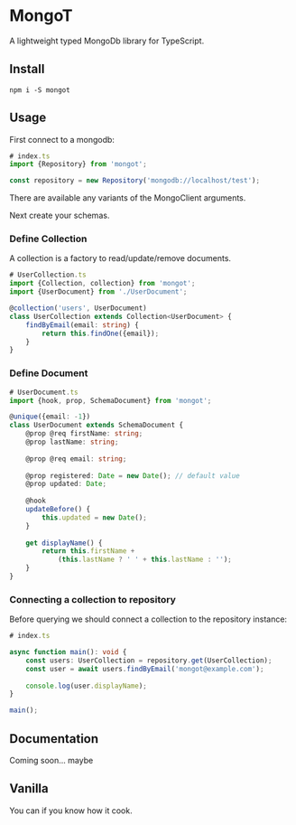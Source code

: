# MongoT

A lightweight typed MongoDb library for TypeScript.

## Install

`npm i -S mongot`

## Usage

First connect to a mongodb:

```ts
# index.ts
import {Repository} from 'mongot';

const repository = new Repository('mongodb://localhost/test');
```

There are available any variants of the MongoClient arguments.

Next create your schemas.

### Define Collection

A collection is a factory to read/update/remove documents. 
```ts
# UserCollection.ts
import {Collection, collection} from 'mongot'; 
import {UserDocument} from './UserDocument';

@collection('users', UserDocument)
class UserCollection extends Collection<UserDocument> {
    findByEmail(email: string) {
        return this.findOne({email});
    }
}

```

### Define Document

```ts
# UserDocument.ts
import {hook, prop, SchemaDocument} from 'mongot';

@unique({email: -1})
class UserDocument extends SchemaDocument {
    @prop @req firstName: string;
    @prop lastName: string;
    
    @prop @req email: string;
    
    @prop registered: Date = new Date(); // default value
    @prop updated: Date;
    
    @hook
    updateBefore() {
        this.updated = new Date();
    }
    
    get displayName() {
        return this.firstName + 
            (this.lastName ? ' ' + this.lastName : '');
    }
}

```

### Connecting a collection to repository

Before querying we should connect a collection to the repository
instance:

```ts
# index.ts

async function main(): void {
    const users: UserCollection = repository.get(UserCollection);
    const user = await users.findByEmail('mongot@example.com');
    
    console.log(user.displayName);
}

main();
```

## Documentation

Coming soon... maybe

## Vanilla

You can if you know how it cook.
